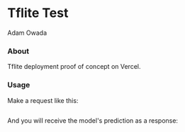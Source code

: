 # Tflite Test
Adam Owada

### About

Tflite deployment proof of concept on Vercel.


### Usage

Make a request like this:

```

```

And you will receive the model's prediction as a response:

```

```
